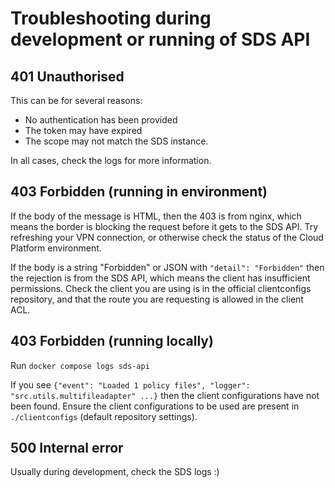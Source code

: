 # Troubleshooting during development or running of SDS API

## 401 Unauthorised

This can be for several reasons:

* No authentication has been provided
* The token may have expired
* The scope may not match the SDS instance.

In all cases, check the logs for more information.

## 403 Forbidden (running in environment)

If the body of the message is HTML, then the 403 is from nginx, which means the border is blocking the request before
it gets to the SDS API. Try refreshing your VPN connection, or otherwise check the status of the Cloud Platform
environment.

If the body is a string "Forbidden" or JSON with `"detail": "Forbidden"` then the rejection is from the SDS API, which
means the client has insufficient permissions. Check the client you are using is in the official clientconfigs
repository, and that the route you are requesting is allowed in the client ACL.


## 403 Forbidden (running locally)

Run `docker compose logs sds-api`

If you see `{"event": "Loaded 1 policy files", "logger": "src.utils.multifileadapter" ...}` then the client
configurations have not been found. Ensure the client configurations to be used are present in `./clientconfigs`
(default repository settings).


## 500 Internal error

Usually during development, check the SDS logs :)
